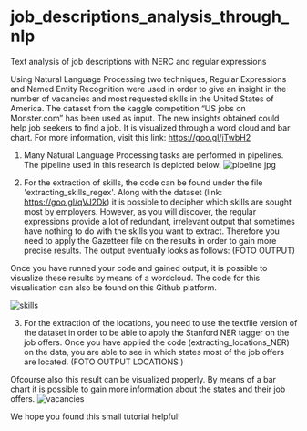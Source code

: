 # job_descriptions_analysis_through_nlp
Text analysis of job descriptions with NERC and regular expressions

Using Natural Language Processing two techniques, Regular Expressions and Named Entity Recognition were used in order to give an insight in the number of vacancies and most requested skills in the United States of America. The dataset from the kaggle competition “US jobs on Monster.com” has been used as input. The new insights obtained could help job seekers to find a job. It is visualized through a word cloud and bar chart. For more information, visit this link: https://goo.gl/jTwbH2 

1. Many Natural Language Processing tasks are performed in pipelines. The pipeline used in this research is depicted below.
![pipeline jpg](https://user-images.githubusercontent.com/38191121/38473209-57e130bc-3b8c-11e8-86c2-a365475d9b46.JPG)



2. For the extraction of skills, the code can be found under the file 'extracting_skills_regex'. Along with the dataset (link: https://goo.gl/qVJ2Dk) it is possible to decipher which skills are sought most by employers. However, as you will discover, the regular expressions provide a lot of redundant, irrelevant output that sometimes have nothing to do with the skills you want to extract. Therefore you need to apply the Gazetteer file on the results in order to gain more precise results. The output eventually looks as follows:
(FOTO OUTPUT)


Once you have runned your code and gained output, it is possible to visualize these results by means of a wordcloud. 
The code for this visualisation can also be found on this Github platform.


![skills](https://user-images.githubusercontent.com/38191121/38473067-b1ebd6fa-3b89-11e8-965e-1127831c8092.png)



3. For the extraction of the locations, you need to use the textfile version of the dataset in order to be able to apply the Stanford NER tagger on the job offers. Once you have applied the code (extracting_locations_NER) on the data, you are able to see in which states most of the job offers are located. 
(FOTO OUTPUT LOCATIONS )


Ofcourse also this result can be visualized properly. By means of a bar chart it is possible to gain more information about the states and their job offers.
![vacancies](https://user-images.githubusercontent.com/38191121/38473057-8a337334-3b89-11e8-9cbc-1ca84367e9b2.jpg)

We hope you found this small tutorial helpful!
